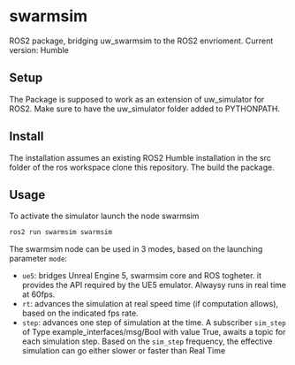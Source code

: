 # swarmsim
ROS2 package, bridging uw_swarmsim to the ROS2 envrioment. 
Current version: Humble

## Setup
The Package is supposed to work as an extension of uw_simulator for ROS2.
Make sure to have the uw_simulator folder added to PYTHONPATH.

## Install
The installation assumes an existing ROS2 Humble installation 
in the src folder of the ros workspace clone this repository. The build the package.

## Usage
To activate the simulator launch the node swarmsim  
```bash
ros2 run swarmsim swarmsim
```

The swarmsim node can be used in 3 modes, based on the launching parameter `mode`:
- `ue5`: bridges Unreal Engine 5, swarmsim core and ROS togheter. it provides the API required by the UE5 emulator. Alwaysy runs in real time at 60fps.
- `rt`: advances the simulation at real speed time (if computation allows), based on the indicated fps rate.
- `step`: advances one step of simulation at the time. A subscriber `sim_step` of Type example_interfaces/msg/Bool with value True, awaits a topic for each simulation step. Based on the `sim_step` frequency, the effective simulation can go either slower or faster than Real Time
